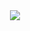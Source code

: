 <div align="center">
  <img src="https://capsule-render.vercel.app/api?type=venom&color=gradient&height=300&section=header&text=👋%20Hi,%20I'm%20Hyunwoo%20Cha&fontSize=45&desc=Front-End%20Developer&fontAlign=30&fontColor=d6ace6" />
</div>

<!--
**dilkusha27/dilkusha27** is a ✨ _special_ ✨ repository because its `README.md` (this file) appears on your GitHub profile.

Here are some ideas to get you started:

- 🔭 I’m currently working on ...
- 🌱 I’m currently learning ...
- 👯 I’m looking to collaborate on ...
- 🤔 I’m looking for help with ...
- 💬 Ask me about ...
- 📫 How to reach me: ...
- 😄 Pronouns: ...
- ⚡ Fun fact: ...
-->
